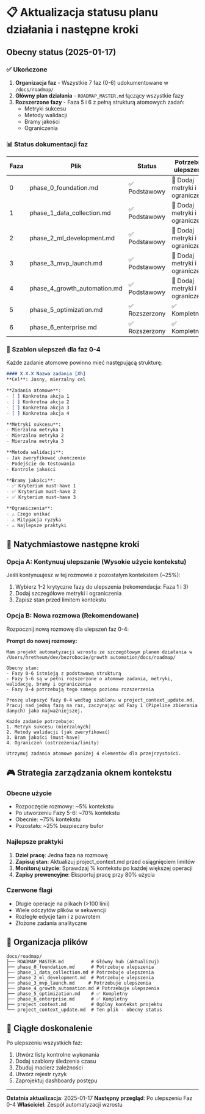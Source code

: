 # 📋 Aktualizacja statusu planu działania i następne kroki

## Obecny status (2025-01-17)

### ✅ Ukończone
1. **Organizacja faz** - Wszystkie 7 faz (0-6) udokumentowane w `/docs/roadmap/`
2. **Główny plan działania** - `ROADMAP_MASTER.md` łączący wszystkie fazy
3. **Rozszerzone fazy** - Faza 5 i 6 z pełną strukturą atomowych zadań:
   - Metryki sukcesu
   - Metody walidacji
   - Bramy jakości
   - Ograniczenia

### 📊 Status dokumentacji faz

| Faza | Plik | Status | Potrzebne ulepszenie |
|------|------|--------|---------------------|
| 0 | phase_0_foundation.md | ✅ Podstawowy | 🔄 Dodaj metryki i ograniczenia |
| 1 | phase_1_data_collection.md | ✅ Podstawowy | 🔄 Dodaj metryki i ograniczenia |
| 2 | phase_2_ml_development.md | ✅ Podstawowy | 🔄 Dodaj metryki i ograniczenia |
| 3 | phase_3_mvp_launch.md | ✅ Podstawowy | 🔄 Dodaj metryki i ograniczenia |
| 4 | phase_4_growth_automation.md | ✅ Podstawowy | 🔄 Dodaj metryki i ograniczenia |
| 5 | phase_5_optimization.md | ✅ Rozszerzony | ✅ Kompletny |
| 6 | phase_6_enterprise.md | ✅ Rozszerzony | ✅ Kompletny |

### 🎯 Szablon ulepszeń dla faz 0-4

Każde zadanie atomowe powinno mieć następującą strukturę:

```markdown
#### X.X.X Nazwa zadania [Xh]
**Cel**: Jasny, mierzalny cel

**Zadania atomowe**:
- [ ] Konkretna akcja 1
- [ ] Konkretna akcja 2
- [ ] Konkretna akcja 3
- [ ] Konkretna akcja 4

**Metryki sukcesu**:
- Mierzalna metryka 1
- Mierzalna metryka 2
- Mierzalna metryka 3

**Metoda walidacji**:
- Jak zweryfikować ukończenie
- Podejście do testowania
- Kontrole jakości

**Bramy jakości**:
- ✅ Kryterium must-have 1
- ✅ Kryterium must-have 2
- ✅ Kryterium must-have 3

**Ograniczenia**:
- ⚠️ Czego unikać
- ⚠️ Mitygacja ryzyka
- ⚠️ Najlepsze praktyki
```

## 🚀 Natychmiastowe następne kroki

### Opcja A: Kontynuuj ulepszanie (Wysokie użycie kontekstu)
Jeśli kontynuujesz w tej rozmowie z pozostałym kontekstem (~25%):
1. Wybierz 1-2 krytyczne fazy do ulepszenia (rekomendacja: Faza 1 i 3)
2. Dodaj szczegółowe metryki i ograniczenia
3. Zapisz stan przed limitem kontekstu

### Opcja B: Nowa rozmowa (Rekomendowane)
Rozpocznij nową rozmowę dla ulepszeń faz 0-4:

**Prompt do nowej rozmowy:**
```
Mam projekt automatyzacji wzrostu ze szczegółowym planem działania w /Users/hretheum/dev/bezrobocie/growth automation/docs/roadmap/

Obecny stan:
- Fazy 0-6 istnieją z podstawową strukturą
- Fazy 5-6 są w pełni rozszerzone o atomowe zadania, metryki, walidację, bramy i ograniczenia
- Fazy 0-4 potrzebują tego samego poziomu rozszerzenia

Proszę ulepszyć fazy 0-4 według szablonu w project_context_update.md. Pracuj nad jedną fazą na raz, zaczynając od Fazy 1 (Pipeline zbierania danych) jako najważniejszej.

Każde zadanie potrzebuje:
1. Metryk sukcesu (mierzalnych)
2. Metody walidacji (jak zweryfikować)
3. Bram jakości (must-have)
4. Ograniczeń (ostrzeżenia/limity)

Utrzymuj zadania atomowe poniżej 4 elementów dla przejrzystości.
```

## 🎮 Strategia zarządzania oknem kontekstu

### Obecne użycie
- Rozpoczęcie rozmowy: ~5% kontekstu
- Po utworzeniu Fazy 5-6: ~70% kontekstu
- Obecnie: ~75% kontekstu
- Pozostało: ~25% bezpieczny bufor

### Najlepsze praktyki
1. **Dziel pracę**: Jedna faza na rozmowę
2. **Zapisuj stan**: Aktualizuj project_context.md przed osiągnięciem limitów
3. **Monitoruj użycie**: Sprawdzaj % kontekstu po każdej większej operacji
4. **Zapisy prewencyjne**: Eksportuj pracę przy 80% użycia

### Czerwone flagi
- Długie operacje na plikach (>100 linii)
- Wiele odczytów plików w sekwencji
- Rozległe edycje tam i z powrotem
- Złożone zadania analityczne

## 📁 Organizacja plików

```
docs/roadmap/
├── ROADMAP_MASTER.md          # Główny hub (aktualizuj)
├── phase_0_foundation.md      # Potrzebuje ulepszenia
├── phase_1_data_collection.md # Potrzebuje ulepszenia
├── phase_2_ml_development.md  # Potrzebuje ulepszenia
├── phase_3_mvp_launch.md     # Potrzebuje ulepszenia
├── phase_4_growth_automation.md # Potrzebuje ulepszenia
├── phase_5_optimization.md    # ✅ Kompletny
├── phase_6_enterprise.md      # ✅ Kompletny
├── project_context.md         # Ogólny kontekst projektu
└── project_context_update.md  # Ten plik - obecny status
```

## 🔄 Ciągłe doskonalenie

Po ulepszeniu wszystkich faz:
1. Utwórz listy kontrolne wykonania
2. Dodaj szablony śledzenia czasu
3. Zbuduj macierz zależności
4. Utwórz rejestr ryzyk
5. Zaprojektuj dashboardy postępu

---

**Ostatnia aktualizacja**: 2025-01-17
**Następny przegląd**: Po ulepszeniu Faz 0-4
**Właściciel**: Zespół automatyzacji wzrostu